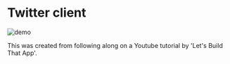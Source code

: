 # Twitter client 
![demo](https://cloud.githubusercontent.com/assets/25040953/24505655/b0687f82-1528-11e7-89ee-4c1ae68c2fa5.gif)

This was created from following along on a Youtube tutorial by 'Let's Build That App'.
